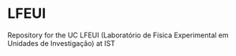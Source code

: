 # LFEUI
Repository for the UC LFEUI (Laboratório de Física Experimental em Unidades de Investigação) at IST

